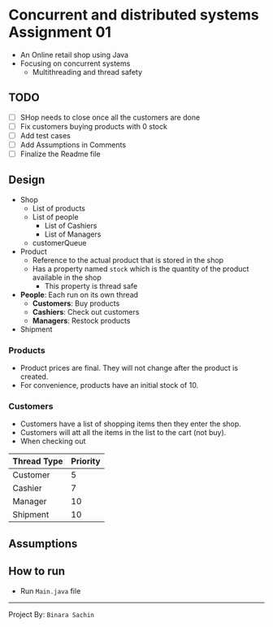 # Concurrent and distributed systems Assignment 01

- An Online retail shop using Java
- Focusing on concurrent systems
  - Multithreading and thread safety

## TODO
- [ ] SHop needs to close once all the customers are done
- [ ] Fix customers buying products with 0 stock
- [ ] Add test cases
- [ ] Add Assumptions in Comments
- [ ] Finalize the Readme file

## Design
- Shop
  - List of products
  - List of people
    - List of Cashiers
    - List of Managers
  - customerQueue
- Product
  - Reference to the actual product that is stored in the shop
  - Has a property named `stock` which is the quantity of the product available in the shop
    - This property is thread safe
- **People**: Each run on its own thread
  - **Customers**: Buy products
  - **Cashiers**: Check out customers
  - **Managers**: Restock products
- Shipment

### Products
- Product prices are final. They will not change after the product is created.
- For convenience, products have an initial stock of 10.

### Customers
- Customers have a list of shopping items then they enter the shop.
- Customers will att all the items in the list to the cart (not buy).
- When checking out

| Thread Type | Priority |
|-------------|----------|
| Customer    | 5        |
| Cashier     | 7        |
| Manager     | 10       |
| Shipment    | 10       |

## Assumptions


## How to run

- Run `Main.java` file
---
Project By: `Binara Sachin`
